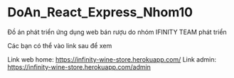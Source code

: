 # DoAn_React_Express_Nhom10
Đồ án phát triển ứng dụng web bán rượu do nhóm IFINITY TEAM phát triển

Các bạn có thể vào link sau để xem

Link web home: https://infinity-wine-store.herokuapp.com/
Link admin: https://infinity-wine-store.herokuapp.com/admin
